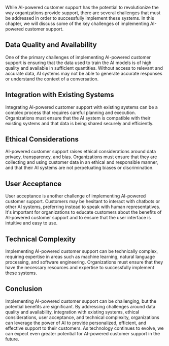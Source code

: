 
While AI-powered customer support has the potential to revolutionize the way organizations provide support, there are several challenges that must be addressed in order to successfully implement these systems. In this chapter, we will discuss some of the key challenges of implementing AI-powered customer support.

Data Quality and Availability
-----------------------------

One of the primary challenges of implementing AI-powered customer support is ensuring that the data used to train the AI models is of high quality and available in sufficient quantities. Without access to relevant and accurate data, AI systems may not be able to generate accurate responses or understand the context of a conversation.

Integration with Existing Systems
---------------------------------

Integrating AI-powered customer support with existing systems can be a complex process that requires careful planning and execution. Organizations must ensure that the AI system is compatible with their existing systems and that data is being shared securely and efficiently.

Ethical Considerations
----------------------

AI-powered customer support raises ethical considerations around data privacy, transparency, and bias. Organizations must ensure that they are collecting and using customer data in an ethical and responsible manner, and that their AI systems are not perpetuating biases or discrimination.

User Acceptance
---------------

User acceptance is another challenge of implementing AI-powered customer support. Customers may be hesitant to interact with chatbots or other AI systems, preferring instead to speak with human representatives. It's important for organizations to educate customers about the benefits of AI-powered customer support and to ensure that the user interface is intuitive and easy to use.

Technical Complexity
--------------------

Implementing AI-powered customer support can be technically complex, requiring expertise in areas such as machine learning, natural language processing, and software engineering. Organizations must ensure that they have the necessary resources and expertise to successfully implement these systems.

Conclusion
----------

Implementing AI-powered customer support can be challenging, but the potential benefits are significant. By addressing challenges around data quality and availability, integration with existing systems, ethical considerations, user acceptance, and technical complexity, organizations can leverage the power of AI to provide personalized, efficient, and effective support to their customers. As technology continues to evolve, we can expect even greater potential for AI-powered customer support in the future.
